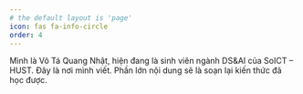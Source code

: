```yaml
---
# the default layout is 'page'
icon: fas fa-info-circle
order: 4
---
```


Mình là Võ Tá Quang Nhật, hiện đang là sinh viên ngành DS&AI của SoICT – HUST.
Đây là nơi mình viết. Phần lớn nội dung sẽ là soạn lại kiến thức đã học được.